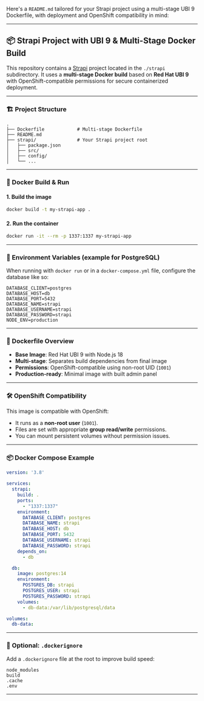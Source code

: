 Here's a `README.md` tailored for your Strapi project using a multi-stage UBI 9 Dockerfile, with deployment and OpenShift compatibility in mind:

---

## 📦 Strapi Project with UBI 9 & Multi-Stage Docker Build

This repository contains a [Strapi](https://strapi.io/) project located in the `./strapi` subdirectory. It uses a **multi-stage Docker build** based on **Red Hat UBI 9** with OpenShift-compatible permissions for secure containerized deployment.

---

### 🏗️ Project Structure

```
.
├── Dockerfile            # Multi-stage Dockerfile
├── README.md
├── strapi/               # Your Strapi project root
│   ├── package.json
│   ├── src/
│   ├── config/
│   └── ...
```

---

### 🐳 Docker Build & Run

#### 1. **Build the image**

```bash
docker build -t my-strapi-app .
```

#### 2. **Run the container**

```bash
docker run -it --rm -p 1337:1337 my-strapi-app
```

---

### 🔧 Environment Variables (example for PostgreSQL)

When running with `docker run` or in a `docker-compose.yml` file, configure the database like so:

```env
DATABASE_CLIENT=postgres
DATABASE_HOST=db
DATABASE_PORT=5432
DATABASE_NAME=strapi
DATABASE_USERNAME=strapi
DATABASE_PASSWORD=strapi
NODE_ENV=production
```

---

### 📜 Dockerfile Overview

* **Base Image**: Red Hat UBI 9 with Node.js 18
* **Multi-stage**: Separates build dependencies from final image
* **Permissions**: OpenShift-compatible using non-root UID (`1001`)
* **Production-ready**: Minimal image with built admin panel

---

### 🛠️ OpenShift Compatibility

This image is compatible with OpenShift:

* It runs as a **non-root user** (`1001`).
* Files are set with appropriate **group read/write** permissions.
* You can mount persistent volumes without permission issues.

---

### 📦 Docker Compose Example

```yaml
version: '3.8'

services:
  strapi:
    build: .
    ports:
      - "1337:1337"
    environment:
      DATABASE_CLIENT: postgres
      DATABASE_NAME: strapi
      DATABASE_HOST: db
      DATABASE_PORT: 5432
      DATABASE_USERNAME: strapi
      DATABASE_PASSWORD: strapi
    depends_on:
      - db

  db:
    image: postgres:14
    environment:
      POSTGRES_DB: strapi
      POSTGRES_USER: strapi
      POSTGRES_PASSWORD: strapi
    volumes:
      - db-data:/var/lib/postgresql/data

volumes:
  db-data:
```

---

### 🧹 Optional: `.dockerignore`

Add a `.dockerignore` file at the root to improve build speed:

```plaintext
node_modules
build
.cache
.env
```

---

